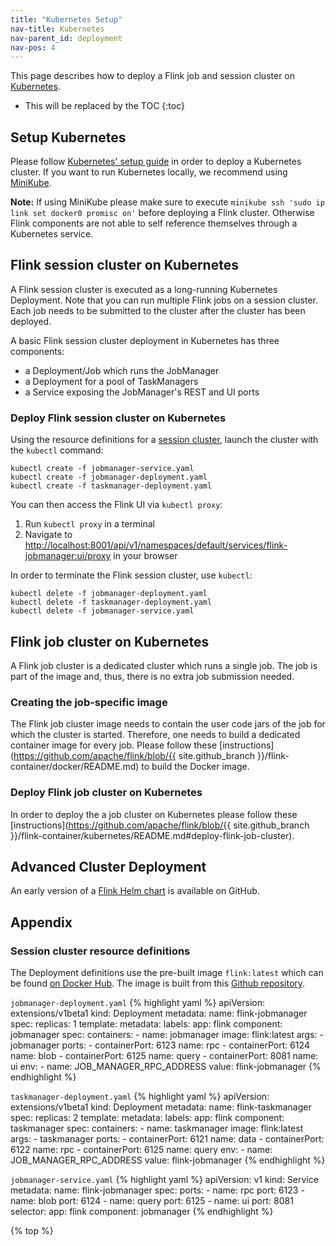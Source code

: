 ```yaml
---
title: "Kubernetes Setup"
nav-title: Kubernetes
nav-parent_id: deployment
nav-pos: 4
---
```

<!--
Licensed to the Apache Software Foundation (ASF) under one
or more contributor license agreements.  See the NOTICE file
distributed with this work for additional information
regarding copyright ownership.  The ASF licenses this file
to you under the Apache License, Version 2.0 (the
"License"); you may not use this file except in compliance
with the License.  You may obtain a copy of the License at

  http://www.apache.org/licenses/LICENSE-2.0

Unless required by applicable law or agreed to in writing,
software distributed under the License is distributed on an
"AS IS" BASIS, WITHOUT WARRANTIES OR CONDITIONS OF ANY
KIND, either express or implied.  See the License for the
specific language governing permissions and limitations
under the License.
-->

This page describes how to deploy a Flink job and session cluster on [Kubernetes](https://kubernetes.io).

* This will be replaced by the TOC {:toc}

## Setup Kubernetes

Please follow [Kubernetes' setup guide](https://kubernetes.io/docs/setup/) in order to deploy a Kubernetes cluster. If you want to run Kubernetes locally, we recommend using [MiniKube](https://kubernetes.io/docs/setup/minikube/).

<div class="alert alert-info">
  <strong>Note:</strong> If using MiniKube please make sure to execute <code>minikube ssh 'sudo ip link set docker0 promisc on'</code> before deploying a Flink cluster. 
  Otherwise Flink components are not able to self reference themselves through a Kubernetes service. 
</div>

## Flink session cluster on Kubernetes

A Flink session cluster is executed as a long-running Kubernetes Deployment. Note that you can run multiple Flink jobs on a session cluster. Each job needs to be submitted to the cluster after the cluster has been deployed.

A basic Flink session cluster deployment in Kubernetes has three components:

* a Deployment/Job which runs the JobManager
* a Deployment for a pool of TaskManagers
* a Service exposing the JobManager's REST and UI ports

### Deploy Flink session cluster on Kubernetes

Using the resource definitions for a [session cluster](#session-cluster-resource-definitions), launch the cluster with the `kubectl` command:

    kubectl create -f jobmanager-service.yaml
    kubectl create -f jobmanager-deployment.yaml
    kubectl create -f taskmanager-deployment.yaml
    

You can then access the Flink UI via `kubectl proxy`:

1. Run `kubectl proxy` in a terminal
2. Navigate to <http://localhost:8001/api/v1/namespaces/default/services/flink-jobmanager:ui/proxy> in your browser

In order to terminate the Flink session cluster, use `kubectl`:

    kubectl delete -f jobmanager-deployment.yaml
    kubectl delete -f taskmanager-deployment.yaml
    kubectl delete -f jobmanager-service.yaml
    

## Flink job cluster on Kubernetes

A Flink job cluster is a dedicated cluster which runs a single job. The job is part of the image and, thus, there is no extra job submission needed.

### Creating the job-specific image

The Flink job cluster image needs to contain the user code jars of the job for which the cluster is started. Therefore, one needs to build a dedicated container image for every job. Please follow these [instructions](https://github.com/apache/flink/blob/{{ site.github_branch }}/flink-container/docker/README.md) to build the Docker image.

### Deploy Flink job cluster on Kubernetes

In order to deploy the a job cluster on Kubernetes please follow these [instructions](https://github.com/apache/flink/blob/{{ site.github_branch }}/flink-container/kubernetes/README.md#deploy-flink-job-cluster).

## Advanced Cluster Deployment

An early version of a [Flink Helm chart](https://github.com/docker-flink/examples) is available on GitHub.

## Appendix

### Session cluster resource definitions

The Deployment definitions use the pre-built image `flink:latest` which can be found [on Docker Hub](https://hub.docker.com/r/_/flink/). The image is built from this [Github repository](https://github.com/docker-flink/docker-flink).

`jobmanager-deployment.yaml` {% highlight yaml %} apiVersion: extensions/v1beta1 kind: Deployment metadata: name: flink-jobmanager spec: replicas: 1 template: metadata: labels: app: flink component: jobmanager spec: containers: - name: jobmanager image: flink:latest args: - jobmanager ports: - containerPort: 6123 name: rpc - containerPort: 6124 name: blob - containerPort: 6125 name: query - containerPort: 8081 name: ui env: - name: JOB_MANAGER_RPC_ADDRESS value: flink-jobmanager {% endhighlight %}

`taskmanager-deployment.yaml` {% highlight yaml %} apiVersion: extensions/v1beta1 kind: Deployment metadata: name: flink-taskmanager spec: replicas: 2 template: metadata: labels: app: flink component: taskmanager spec: containers: - name: taskmanager image: flink:latest args: - taskmanager ports: - containerPort: 6121 name: data - containerPort: 6122 name: rpc - containerPort: 6125 name: query env: - name: JOB_MANAGER_RPC_ADDRESS value: flink-jobmanager {% endhighlight %}

`jobmanager-service.yaml` {% highlight yaml %} apiVersion: v1 kind: Service metadata: name: flink-jobmanager spec: ports: - name: rpc port: 6123 - name: blob port: 6124 - name: query port: 6125 - name: ui port: 8081 selector: app: flink component: jobmanager {% endhighlight %}

{% top %}